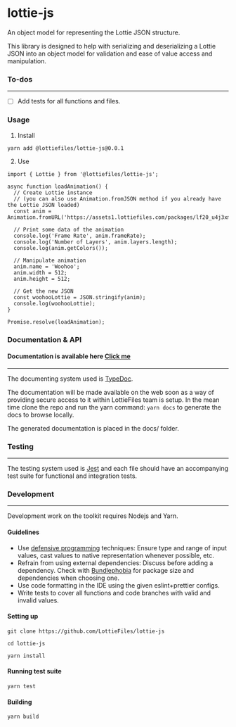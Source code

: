# lottie-js

An object model for representing the Lottie JSON structure.

This library is designed to help with serializing and deserializing a Lottie JSON into an object model for validation
and ease of value access and manipulation.

### To-dos

---

- [ ] Add tests for all functions and files.

### Usage

1. Install

```
yarn add @lottiefiles/lottie-js@0.0.1
```

2. Use

```
import { Lottie } from '@lottiefiles/lottie-js';

async function loadAnimation() {
  // Create Lottie instance
  // (you can also use Animation.fromJSON method if you already have the Lottie JSON loaded)
  const anim = Animation.fromURL('https://assets1.lottiefiles.com/packages/lf20_u4j3xm6r.json');

  // Print some data of the animation
  console.log('Frame Rate', anim.frameRate);
  console.log('Number of Layers', anim.layers.length);
  console.log(anim.getColors());

  // Manipulate animation
  anim.name = 'Woohoo';
  anim.width = 512;
  anim.height = 512;

  // Get the new JSON
  const woohooLottie = JSON.stringify(anim);
  console.log(woohooLottie);
}

Promise.resolve(loadAnimation);
```

### Documentation &amp; API

#### Documentation is available here [Click me](https://docs.lottiefiles.com/lottie-js/)

---

The documenting system used is [TypeDoc](https://typedoc.org/).

The documentation will be made available on the web soon as a way of providing secure access to it within LottieFiles
team is setup. In the mean time clone the repo and run the yarn command: `yarn docs` to generate the docs to browse
locally.

The generated documentation is placed in the docs/ folder.

### Testing

---

The testing system used is [Jest](https://jestjs.io/) and each file should have an accompanying test suite for
functional and integration tests.

### Development

---

Development work on the toolkit requires Nodejs and Yarn.

#### Guidelines

- Use [defensive programming](https://en.wikipedia.org/wiki/Defensive_programming) techniques: Ensure type and range of
  input values, cast values to native representation whenever possible, etc.
- Refrain from using external dependencies: Discuss before adding a dependency. Check with
  [Bundlephobia](https://bundlephobia.com/) for package size and dependencies when choosing one.
- Use code formatting in the IDE using the given eslint+prettier configs.
- Write tests to cover all functions and code branches with valid and invalid values.

#### Setting up

```
git clone https://github.com/LottieFiles/lottie-js

cd lottie-js

yarn install
```

#### Running test suite

```
yarn test
```

#### Building

```
yarn build
```
